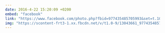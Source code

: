 ```yaml
---
date: 2016-4-22 15:20:09 +0200
embed: "facebook"
link: "https://www.facebook.com/photo.php?fbid=977435485705993&set=t.100003186531392&type=3&theater"
img: "https://scontent-frt3-1.xx.fbcdn.net/v/t1.0-9/13043661_977435485705993_3215232454821978549_n.jpg?oh=50f9b4cfc4a40a38beb7b2c459cae0bd&oe=59624FB3"
---
```

